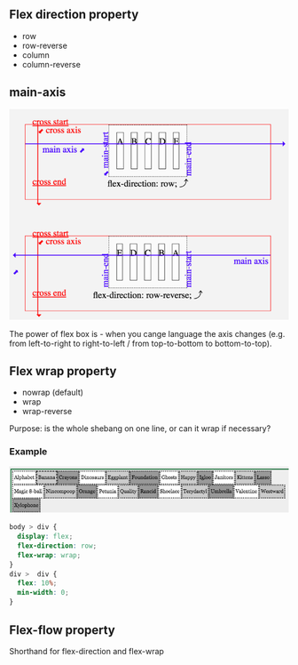 ## Flex direction property

* row
* row-reverse
* column
* column-reverse

## main-axis

![main-axis](../main-axis.png)

The power of flex box is - when you cange language the axis changes (e.g. from left-to-right to right-to-left / from top-to-bottom to bottom-to-top). 

## Flex wrap property 

* nowrap (default)
* wrap
* wrap-reverse

Purpose: is the whole shebang on one line, or can it wrap if necessary?

### Example

![flex-wrap](../flex-wrap.png)

```css
body > div {
  display: flex;
  flex-direction: row;
  flex-wrap: wrap;
}
div >  div {
  flex: 10%;
  min-width: 0;
}
```
## Flex-flow property

Shorthand for flex-direction and flex-wrap


